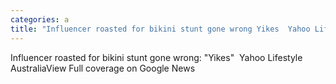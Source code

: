 ```yaml
---
categories: a
title: "Influencer roasted for bikini stunt gone wrong Yikes  Yahoo Lifestyle Australia"
---
```

Influencer roasted for bikini stunt gone wrong: "Yikes"&nbsp;&nbsp;Yahoo Lifestyle AustraliaView Full coverage on Google News